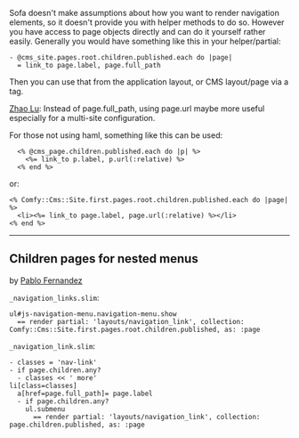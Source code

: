 Sofa doesn't make assumptions about how you want to render navigation elements, so it doesn't provide you with helper methods to do so. However you have access to page objects directly and can do it yourself rather easily. Generally you would have something like this in your helper/partial:

    - @cms_site.pages.root.children.published.each do |page|
      = link_to page.label, page.full_path

Then you can use that from the application layout, or CMS layout/page via a tag.

[Zhao Lu](http://github.com/zlu): Instead of page.full_path, using page.url maybe more useful especially for a multi-site configuration.

For those not using haml, something like this can be used:

      <% @cms_page.children.published.each do |p| %>
        <%= link_to p.label, p.url(:relative) %>
      <% end %>

or:

    <% Comfy::Cms::Site.first.pages.root.children.published.each do |page| %>
      <li><%= link_to page.label, page.url(:relative) %></li>
    <% end %>

***

## Children pages for nested menus
by [Pablo Fernandez](http://www.onboardinglab.com)

`_navigation_links.slim`:
```slim
ul#js-navigation-menu.navigation-menu.show
  == render partial: 'layouts/navigation_link', collection: Comfy::Cms::Site.first.pages.root.children.published, as: :page
```

`_navigation_link.slim`:
```slim
- classes = 'nav-link'
- if page.children.any?
  - classes << ' more'
li[class=classes]
  a[href=page.full_path]= page.label
  - if page.children.any?
    ul.submenu
      == render partial: 'layouts/navigation_link', collection: page.children.published, as: :page
```